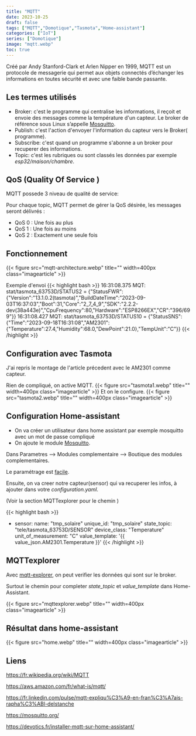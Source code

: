 ```yaml
---
title: "MQTT"
date: 2023-10-25
draft: false
tags: ["MQTT","Domotique","Tasmota","Home-assistant"]
categories: ["IoT"]
series: ["Domotique"]
image: "mqtt.webp"
toc: true
---
```


Créé par Andy Stanford-Clark et Arlen Nipper en 1999, MQTT est un protocole de messagerie qui permet aux objets connectés d’échanger les informations en toutes sécurité et avec une faible bande passante.

## Les termes utilisés

- Broker: c'est le programme qui centralise les informations, il reçoit et envoie des messages comme la température d'un capteur. Le broker de référence sous Linux s’appelle [Mosquitto](https://mosquitto.org/).
- Publish: c'est l'action d'envoyer l'information du capteur vers le Broker( programme).
- Subscribe: c'est quand un programme s'abonne a un broker pour recuperer des informations.
- Topic: c'est les rubriques ou sont classés les données par exemple *esp32/maison/chambre*. 

## QoS (Quality Of Service )
MQTT possede 3 niveau de qualité de service:

Pour chaque topic, MQTT permet de gérer la QoS désirée, les messages seront délivrés :

- QoS 0 : Une fois au plus
- QoS 1 : Une fois au moins
- QoS 2 : Exactement une seule fois

## Fonctionnement 

{{< figure src="mqtt-architecture.webp" title="" width=400px class="imagearticle" >}}

Exemple d'envoi
{{< highlight bash  >}}
16:31:08.375 MQT: stat/tasmota_63753D/STATUS2 = {"StatusFWR":{"Version":"13.1.0.2(tasmota)","BuildDateTime":"2023-09-03T16:37:03","Boot":31,"Core":"2_7_4_9","SDK":"2.2.2-dev(38a443e)","CpuFrequency":80,"Hardware":"ESP8266EX","CR":"396/699"}}
16:31:08.427 MQT: stat/tasmota_63753D/STATUS10 = {"StatusSNS":{"Time":"2023-09-18T16:31:08","AM2301":{"Temperature":27.4,"Humidity":68.0,"DewPoint":21.0},"TempUnit":"C"}}
{{< /highlight >}}

## Configuration avec Tasmota
J'ai repris le montage de l'article précedent avec le AM2301 comme capteur.

Rien de compliqué, on active MQTT.
{{< figure src="tasmota1.webp" title="" width=400px class="imagearticle" >}}
Et on le configure.
{{< figure src="tasmota2.webp" title="" width=400px class="imagearticle" >}}

## Configuration Home-assistant


- On va créer un utilisateur dans home assistant par exemple mosquitto avec un mot de passe compliqué 
- On ajoute le module [Mosquitto](https://www.home-assistant.io/integrations/mqtt/).
 
Dans Parametres --> Modules complementaire --> Boutique des modules complementaires.

Le paramétrage est [facile](https://devotics.fr/installer-mqtt-sur-home-assistant/). 

Ensuite, on va creer notre capteur(sensor) qui va recuperer les infos, à ajouter dans votre *configuration.yaml*.

(Voir la section MQTTexplorer pour le chemin )

{{< highlight bash  >}}
  - sensor:
      name: "tmp_solaire"
      unique_id: "tmp_solaire"
      state_topic: "tele/tasmota_63753D/SENSOR"
      device_class: "Temperature"
      unit_of_measurement: "C"
      value_template: '{{ value_json.AM2301.Temperature }}'
{{< /highlight >}}

## MQTTexplorer

Avec [mqtt-explorer](https://mqtt-explorer.com/), on peut verifier les données qui sont sur le broker.

Surtout le chemin pour completer *state_topic* et *value_template* dans Home-Assistant.
 
{{< figure src="mqttexplorer.webp" title="" width=400px class="imagearticle" >}}

## Résultat dans home-assistant

{{< figure src="home.webp" title="" width=400px class="imagearticle" >}}

## Liens
https://fr.wikipedia.org/wiki/MQTT

https://aws.amazon.com/fr/what-is/mqtt/

https://fr.linkedin.com/pulse/mqtt-expliqu%C3%A9-en-fran%C3%A7ais-rapha%C3%ABl-delstanche

https://mosquitto.org/

https://devotics.fr/installer-mqtt-sur-home-assistant/



